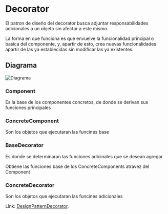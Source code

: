 # Decorator

El patron de diseño del decorator busca adjuntar responsabilidades adicionales a un objeto sin afectar a este mismo.

La forma en que funciona es que envuelve la funcionalidad principal o basica del componente, y, apartir de esto, crea nuevas funcionalidades apartir de las ya establecidas sin modificar las ya existentes.

## Diagrama

![Diagrama](https://refactoring.guru/images/patterns/diagrams/decorator/structure.png)

### Component

Es la base de los componentes concretos, de donde se derivan sus funciones principales

### ConcreteComponent

Son los objetos que ejecutaran las funcines base

### BaseDecorator

Es donde se determinaran las funciones adicinales que se desean agregar

Obtiene las funciones base de los ConcreteComponents atravez del Component

### ConcreteDecorator

Son los objetos que ejecutaran las funcines adicionales

Link: [DesignPatternDecorator](https://refactoring.guru/design-patterns/decorator).